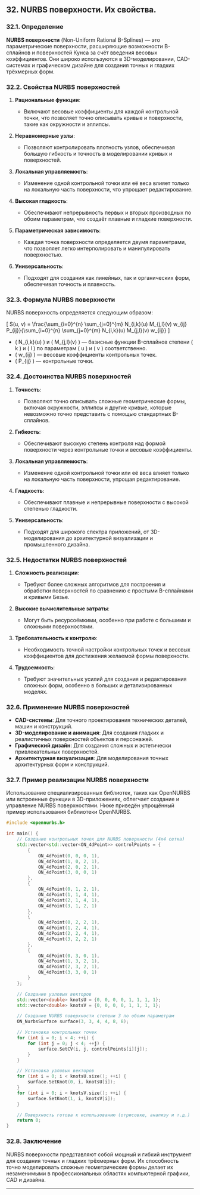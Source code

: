 
## 32. NURBS поверхности. Их свойства.

### 32.1. Определение

**NURBS поверхности** (Non-Uniform Rational B-Splines) — это параметрические поверхности, расширяющие возможности B-сплайнов и поверхностей Кунса за счёт введения весовых коэффициентов. Они широко используются в 3D-моделировании, CAD-системах и графическом дизайне для создания точных и гладких трёхмерных форм.

### 32.2. Свойства NURBS поверхностей

1. **Рациональные функции**:
    - Включают весовые коэффициенты для каждой контрольной точки, что позволяет точно описывать кривые и поверхности, такие как окружности и эллипсы.

2. **Неравномерные узлы**:
    - Позволяют контролировать плотность узлов, обеспечивая большую гибкость и точность в моделировании кривых и поверхностей.

3. **Локальная управляемость**:
    - Изменение одной контрольной точки или её веса влияет только на локальную часть поверхности, что упрощает редактирование.

4. **Высокая гладкость**:
    - Обеспечивают непрерывность первых и вторых производных по обоим параметрам, что создаёт плавные и гладкие поверхности.

5. **Параметрическая зависимость**:
    - Каждая точка поверхности определяется двумя параметрами, что позволяет легко интерполировать и манипулировать поверхностью.

6. **Универсальность**:
    - Подходят для создания как линейных, так и органических форм, обеспечивая точность и плавность.

### 32.3. Формула NURBS поверхности

NURBS поверхность определяется следующим образом:

\[
S(u, v) = \frac{\sum_{i=0}^{n} \sum_{j=0}^{m} N_{i,k}(u) M_{j,l}(v) w_{ij} P_{ij}}{\sum_{i=0}^{n} \sum_{j=0}^{m} N_{i,k}(u) M_{j,l}(v) w_{ij}}
\]

- \( N_{i,k}(u) \) и \( M_{j,l}(v) \) — базисные функции B-сплайнов степени \( k \) и \( l \) по параметрам \( u \) и \( v \) соответственно.
- \( w_{ij} \) — весовые коэффициенты контрольных точек.
- \( P_{ij} \) — контрольные точки.

### 32.4. Достоинства NURBS поверхностей

1. **Точность**:
    - Позволяют точно описывать сложные геометрические формы, включая окружности, эллипсы и другие кривые, которые невозможно точно представить с помощью стандартных B-сплайнов.

2. **Гибкость**:
    - Обеспечивают высокую степень контроля над формой поверхности через контрольные точки и весовые коэффициенты.

3. **Локальная управляемость**:
    - Изменение одной контрольной точки или её веса влияет только на локальную часть поверхности, упрощая редактирование.

4. **Гладкость**:
    - Обеспечивают плавные и непрерывные поверхности с высокой степенью гладкости.

5. **Универсальность**:
    - Подходят для широкого спектра приложений, от 3D-моделирования до архитектурной визуализации и промышленного дизайна.

### 32.5. Недостатки NURBS поверхностей

1. **Сложность реализации**:
    - Требуют более сложных алгоритмов для построения и обработки поверхностей по сравнению с простыми B-сплайнами и кривыми Безье.

2. **Высокие вычислительные затраты**:
    - Могут быть ресурсоёмкими, особенно при работе с большими и сложными поверхностями.

3. **Требовательность к контролю**:
    - Необходимость точной настройки контрольных точек и весовых коэффициентов для достижения желаемой формы поверхности.

4. **Трудоемкость**:
    - Требуют значительных усилий для создания и редактирования сложных форм, особенно в больших и детализированных моделях.

### 32.6. Применение NURBS поверхностей

- **CAD-системы**: Для точного проектирования технических деталей, машин и конструкций.
- **3D-моделирование и анимация**: Для создания гладких и реалистичных поверхностей объектов и персонажей.
- **Графический дизайн**: Для создания сложных и эстетически привлекательных поверхностей.
- **Архитектурная визуализация**: Для моделирования точных архитектурных форм и конструкций.

### 32.7. Пример реализации NURBS поверхности

Использование специализированных библиотек, таких как OpenNURBS или встроенные функции в 3D-приложениях, облегчает создание и управление NURBS поверхностями. Ниже приведён упрощённый пример использования библиотеки OpenNURBS.

```cpp
#include <opennurbs.h>

int main() {
    // Создание контрольных точек для NURBS поверхности (4x4 сетка)
    std::vector<std::vector<ON_4dPoint>> controlPoints = {
        {
            ON_4dPoint(0, 0, 0, 1),
            ON_4dPoint(1, 0, 2, 1),
            ON_4dPoint(2, 0, 2, 1),
            ON_4dPoint(3, 0, 0, 1)
        },
        {
            ON_4dPoint(0, 1, 2, 1),
            ON_4dPoint(1, 1, 4, 1),
            ON_4dPoint(2, 1, 4, 1),
            ON_4dPoint(3, 1, 2, 1)
        },
        {
            ON_4dPoint(0, 2, 2, 1),
            ON_4dPoint(1, 2, 4, 1),
            ON_4dPoint(2, 2, 4, 1),
            ON_4dPoint(3, 2, 2, 1)
        },
        {
            ON_4dPoint(0, 3, 0, 1),
            ON_4dPoint(1, 3, 2, 1),
            ON_4dPoint(2, 3, 2, 1),
            ON_4dPoint(3, 3, 0, 1)
        }
    };

    // Создание узловых векторов
    std::vector<double> knotsU = {0, 0, 0, 0, 1, 1, 1, 1};
    std::vector<double> knotsV = {0, 0, 0, 0, 1, 1, 1, 1};

    // Создание NURBS поверхности степени 3 по обоим параметрам
    ON_NurbsSurface surface(3, 3, 4, 4, 8, 8);

    // Установка контрольных точек
    for (int i = 0; i < 4; ++i) {
        for (int j = 0; j < 4; ++j) {
            surface.SetCV(i, j, controlPoints[i][j]);
        }
    }

    // Установка узловых векторов
    for (int i = 0; i < knotsU.size(); ++i) {
        surface.SetKnot(0, i, knotsU[i]);
    }
    for (int i = 0; i < knotsV.size(); ++i) {
        surface.SetKnot(1, i, knotsV[i]);
    }

    // Поверхность готова к использованию (отрисовке, анализу и т.д.)
    return 0;
}
```

### 32.8. Заключение

NURBS поверхности представляют собой мощный и гибкий инструмент для создания точных и гладких трёхмерных форм. Их способность точно моделировать сложные геометрические формы делает их незаменимыми в профессиональных областях компьютерной графики, CAD и дизайна.

---
